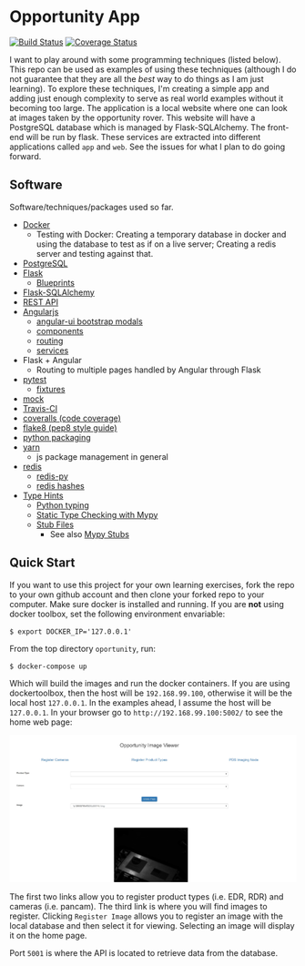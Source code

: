 # Opportunity App

[![Build Status](https://travis-ci.com/pbvarga1/opportunity.svg?branch=master)](https://travis-ci.com/pbvarga1/opportunity#)
[![Coverage Status](https://coveralls.io/repos/github/pbvarga1/opportunity/badge.svg?branch=master)](https://coveralls.io/github/pbvarga1/opportunity?branch=master)

I want to play around with some programming techniques (listed below). This
repo can be used as examples of using these techniques (although I do not
guarantee that they are all the *best* way to do things as I am just learning).
To explore these techniques, I'm creating a simple app and adding just enough
complexity to serve as real world examples without it becoming too large. The
application is a local website where one can look at images taken by the
opportunity rover. This website will have a PostgreSQL database which is
managed by Flask-SQLAlchemy. The front-end will be run by flask. These services
are extracted into different applications called ``app`` and ``web``. See the
issues for what I plan to do going forward.


## Software

Software/techniques/packages used so far.

* [Docker](https://docs.docker.com/)
    * Testing with Docker: Creating a temporary database in docker and using
      the database to test as if on a live server; Creating a redis server and
      testing against that.
* [PostgreSQL](https://www.postgresql.org/docs/)
* [Flask](http://flask.pocoo.org/)
    * [Blueprints](http://flask.pocoo.org/docs/1.0/blueprints/)
* [Flask-SQLAlchemy](http://flask-sqlalchemy.pocoo.org/2.3/)
* [REST API](https://en.wikipedia.org/wiki/Representational_state_transfer)
* [Angularjs](https://docs.angularjs.org/api)
    * [angular-ui bootstrap modals](https://angular-ui.github.io/bootstrap/#!#modal)
    * [components](https://docs.angularjs.org/guide/component)
    * [routing](https://docs.angularjs.org/tutorial/step_09)
    * [services](https://docs.angularjs.org/api/ng/type/angular.Module#service)
* Flask + Angular
    * Routing to multiple pages handled by Angular through Flask
* [pytest](https://docs.pytest.org/en/latest/contents.html)
    * [fixtures](https://docs.pytest.org/en/latest/fixture.html)
* [mock](https://docs.python.org/3/library/unittest.mock.html)
* [Travis-CI](https://docs.travis-ci.com/)
* [coveralls (code coverage)](https://docs.coveralls.io/)
* [flake8 (pep8 style guide)](http://flake8.pycqa.org/en/latest/)
* [python packaging](https://packaging.python.org/tutorials/packaging-projects/#creating-setup-py)
* [yarn](https://yarnpkg.com/en/)
    * js package management in general
* [redis](https://redis.io/)
    * [redis-py](https://redis-py.readthedocs.io/en/latest/)
    * [redis hashes](https://redis.io/topics/data-types#hashes)
* [Type Hints](https://www.python.org/dev/peps/pep-0484/)
    * [Python typing](https://docs.python.org/3.6/library/typing.html)
    * [Static Type Checking with Mypy](https://www.python.org/dev/peps/pep-0484/)
    * [Stub Files](https://www.python.org/dev/peps/pep-0484/#stub-files)
        * See also [Mypy Stubs](https://mypy.readthedocs.io/en/latest/stubs.html)


## Quick Start

If you want to use this project for your own learning exercises, fork the repo
to your own github account and then clone your forked repo to your computer.
Make sure docker is installed and running. If you are **not** using docker
toolbox, set the following environment envariable:

```shell
$ export DOCKER_IP='127.0.0.1'
```

 From the top directory ``oportunity``, run:

```shell
$ docker-compose up
```

Which will build the images and run the docker containers. If you are using
dockertoolbox, then the host will be ``192.168.99.100``, otherwise it will be
the local host ``127.0.0.1``. In the examples ahead, I assume the host will
be ``127.0.0.1``. In your browser go to ``http://192.168.99.100:5002/`` to
see the home web page:

![home page](homepage.jpg)

The first two links allow you to register product types (i.e. EDR, RDR) and
cameras (i.e. pancam). The third link is where you will find images to
register. Clicking ``Register Image`` allows you to register an image with the
local database and then select it for viewing. Selecting an image will display
it on the home page.

Port ``5001`` is where the API is located to retrieve data from the database.
